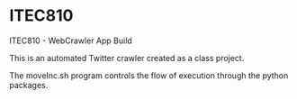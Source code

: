 # ITEC810
ITEC810 - WebCrawler App Build

This is an automated Twitter crawler created as a class project. 

The moveInc.sh program controls the flow of execution through the python packages.
